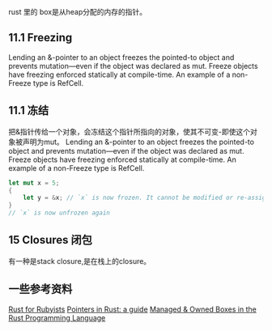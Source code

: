 

rust 里的 box是从heap分配的内存的指针。




## 11.1 Freezing
Lending an &-pointer to an object freezes the pointed-to object and prevents mutation—even if the object was declared as mut.  Freeze objects have freezing enforced statically at compile-time. An example of a non-Freeze type is RefCell<T>.


## 11.1 冻结
把&指针传给一个对象，会冻结这个指针所指向的对象，使其不可变-即使这个对象被声明为mut。
Lending an &-pointer to an object freezes the pointed-to object and prevents mutation—even if the object was declared as mut.  Freeze objects have freezing enforced statically at compile-time. An example of a non-Freeze type is RefCell<T>.



```rust
let mut x = 5;
{
    let y = &x; // `x` is now frozen. It cannot be modified or re-assigned.
}
// `x` is now unfrozen again
```



## 15 Closures 闭包


有一种是stack closure,是在栈上的closure。






## 一些参考资料 
[Rust for Rubyists](http://www.rustforrubyists.com/book/book.html)
[Pointers in Rust: a guide](http://words.steveklabnik.com/pointers-in-rust-a-guide)
[Managed & Owned Boxes in the Rust Programming Language](http://tomlee.co/2012/12/managed-and-owned-boxes-in-the-rust-programming-language/)
